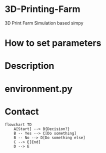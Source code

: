 # 3D-Printing-Farm
3D Print Farm Simulation based simpy

# How to set parameters

# Description

# environment.py

# Contact

```mermaid
flowchart TD
    A[Start] --> B{Decision?}
    B -- Yes --> C[Do something]
    B -- No --> D[Do something else]
    C --> E[End]
    D --> E